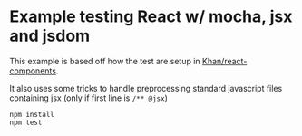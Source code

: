 # Example testing React w/ mocha, jsx and jsdom

This example is based off how the test are setup in [Khan/react-components](https://github.com/Khan/react-components/tree/11eef3b87c4dc037856f3a02778724094a456c58). 

It also uses some tricks to handle preprocessing standard javascript files containing jsx (only if first line is `/** @jsx`)

```
npm install
npm test
```
